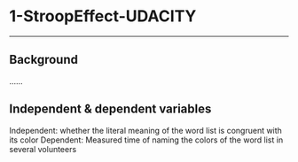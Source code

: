 # 1-StroopEffect-UDACITY
---
## Background
……
## Independent & dependent variables
Independent: whether the literal meaning of the word list is congruent with its color
Dependent: Measured time of naming the colors of the word list in several volunteers

##



